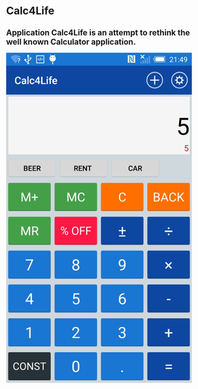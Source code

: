 # Calc4Life
## Application Calc4Life is an attempt to rethink the well known Calculator application.
<img src="calc.jpg"/>
